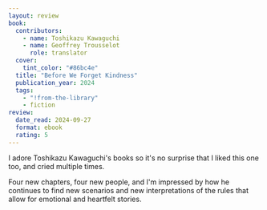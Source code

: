 ```yaml
---
layout: review
book:
  contributors:
    - name: Toshikazu Kawaguchi
    - name: Geoffrey Trousselot
      role: translator
  cover:
    tint_color: "#86bc4e"
  title: "Before We Forget Kindness"
  publication_year: 2024
  tags:
    - "!from-the-library"
    - fiction
review:
  date_read: 2024-09-27
  format: ebook
  rating: 5
---
```

I adore Toshikazu Kawaguchi's books so it's no surprise that I liked this one too, and cried multiple times.

Four new chapters, four new people, and I'm impressed by how he continues to find new scenarios and new interpretations of the rules that allow for emotional and heartfelt stories.
